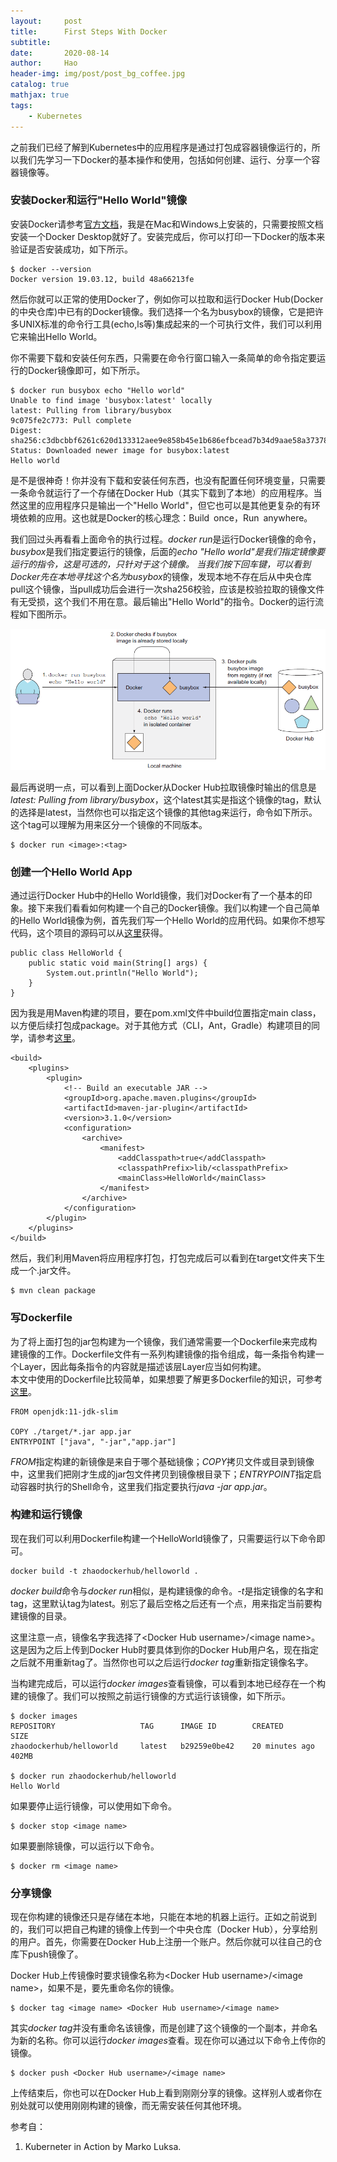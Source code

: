 ```yaml
---
layout:     post
title:      First Steps With Docker
subtitle:   
date:       2020-08-14
author:     Hao
header-img: img/post/post_bg_coffee.jpg
catalog: true
mathjax: true
tags:
    - Kubernetes
---
```


之前我们已经了解到Kubernetes中的应用程序是通过打包成容器镜像运行的，所以我们先学习一下Docker的基本操作和使用，包括如何创建、运行、分享一个容器镜像等。

### 安装Docker和运行"Hello World"镜像

安装Docker请参考[官方文档](https://docs.docker.com/get-docker/)，我是在Mac和Windows上安装的，只需要按照文档安装一个Docker Desktop就好了。安装完成后，你可以打印一下Docker的版本来验证是否安装成功，如下所示。

```
$ docker --version
Docker version 19.03.12, build 48a66213fe
```
然后你就可以正常的使用Docker了，例如你可以拉取和运行Docker Hub(Docker的中央仓库)中已有的Docker镜像。我们选择一个名为busybox的镜像，它是把许多UNIX标准的命令行工具(echo,ls等)集成起来的一个可执行文件，我们可以利用它来输出Hello World。

你不需要下载和安装任何东西，只需要在命令行窗口输入一条简单的命令指定要运行的Docker镜像即可，如下所示。

```
$ docker run busybox echo "Hello world"
Unable to find image 'busybox:latest' locally
latest: Pulling from library/busybox
9c075fe2c773: Pull complete
Digest: sha256:c3dbcbbf6261c620d133312aee9e858b45e1b686efbcead7b34d9aae58a37378
Status: Downloaded newer image for busybox:latest
Hello world
```

是不是很神奇！你并没有下载和安装任何东西，也没有配置任何环境变量，只需要一条命令就运行了一个存储在Docker Hub（其实下载到了本地）的应用程序。当然这里的应用程序只是输出一个"Hello World"，但它也可以是其他更复杂的有环境依赖的应用。这也就是Docker的核心理念：Build once，Run anywhere。

我们回过头再看看上面命令的执行过程。*docker run*是运行Docker镜像的命令，*busybox*是我们指定要运行的镜像，后面的*echo "Hello world"*是我们指定镜像要运行的指令，这是可选的，只针对于这个镜像。
当我们按下回车键，可以看到Docker先在本地寻找这个名为*busybox*的镜像，发现本地不存在后从中央仓库pull这个镜像，当pull成功后会进行一次sha256校验，应该是校验拉取的镜像文件有无受损，这个我们不用在意。最后输出"Hello World"的指令。Docker的运行流程如下图所示。

![img](/img/post/post_dockerRun.png)

最后再说明一点，可以看到上面Docker从Docker Hub拉取镜像时输出的信息是*latest: Pulling from library/busybox*，这个latest其实是指这个镜像的tag，默认的选择是latest，当然你也可以指定这个镜像的其他tag来运行，命令如下所示。这个tag可以理解为用来区分一个镜像的不同版本。

```
$ docker run <image>:<tag>
```

### 创建一个Hello World App

通过运行Docker Hub中的Hello World镜像，我们对Docker有了一个基本的印象。接下来我们看看如何构建一个自己的Docker镜像。我们以构建一个自己简单的Hello World镜像为例，首先我们写一个Hello World的应用代码。如果你不想写代码，这个项目的源码可以从[这里](https://github.com/NewbieCoder-Hao/Kubernetes_blog/tree/master/FirstStepsWithDocker)获得。

```
public class HelloWorld {
    public static void main(String[] args) {
        System.out.println("Hello World");
    }
}
```

因为我是用Maven构建的项目，要在pom.xml文件中build位置指定main class，以方便后续打包成package。对于其他方式（CLI，Ant，Gradle）构建项目的同学，请参考[这里](https://stackoverflow.com/questions/9689793/cant-execute-jar-file-no-main-manifest-attribute)。

```
<build>
    <plugins>
        <plugin>
            <!-- Build an executable JAR -->
            <groupId>org.apache.maven.plugins</groupId>
            <artifactId>maven-jar-plugin</artifactId>
            <version>3.1.0</version>
            <configuration>
                <archive>
                    <manifest>
                        <addClasspath>true</addClasspath>
                        <classpathPrefix>lib/<classpathPrefix>
                        <mainClass>HelloWorld</mainClass>
                    </manifest>
                </archive>
            </configuration>
        </plugin>
    </plugins>
</build>
```

然后，我们利用Maven将应用程序打包，打包完成后可以看到在target文件夹下生成一个.jar文件。

```
$ mvn clean package
```

### 写Dockerfile

为了将上面打包的jar包构建为一个镜像，我们通常需要一个Dockerfile来完成构建镜像的工作。Dockerfile文件有一系列构建镜像的指令组成，每一条指令构建一个Layer，因此每条指令的内容就是描述该层Layer应当如何构建。\
本文中使用的Dockerfile比较简单，如果想要了解更多Dockerfile的知识，可参考[这里](https://docs.docker.com/develop/develop-images/dockerfile_best-practices/)。

```
FROM openjdk:11-jdk-slim

COPY ./target/*.jar app.jar
ENTRYPOINT ["java", "-jar","app.jar"]
```

*FROM*指定构建的新镜像是来自于哪个基础镜像；*COPY*拷贝文件或目录到镜像中，这里我们把刚才生成的jar包文件拷贝到镜像根目录下；*ENTRYPOINT*指定启动容器时执行的Shell命令，这里我们指定要执行*java -jar app.jar*。

### 构建和运行镜像

现在我们可以利用Dockerfile构建一个HelloWorld镜像了，只需要运行以下命令即可。

```
docker build -t zhaodockerhub/helloworld .
```

*docker build*命令与*docker run*相似，是构建镜像的命令。*-t*是指定镜像的名字和tag，这里默认tag为latest。别忘了最后空格之后还有一个点，用来指定当前要构建镜像的目录。

这里注意一点，镜像名字我选择了\<Docker Hub username>/\<image name>。这是因为之后上传到Docker Hub时要具体到你的Docker Hub用户名，现在指定之后就不用重新tag了。当然你也可以之后运行*docker tag*重新指定镜像名字。

当构建完成后，可以运行*docker images*查看镜像，可以看到本地已经存在一个构建的镜像了。我们可以按照之前运行镜像的方式运行该镜像，如下所示。

```
$ docker images
REPOSITORY                   TAG      IMAGE ID        CREATED             SIZE
zhaodockerhub/helloworld     latest   b29259e0be42    20 minutes ago      402MB

$ docker run zhaodockerhub/helloworld
Hello World
```

如果要停止运行镜像，可以使用如下命令。

```
$ docker stop <image name>
```

如果要删除镜像，可以运行以下命令。

```
$ docker rm <image name>
```

### 分享镜像

现在你构建的镜像还只是存储在本地，只能在本地的机器上运行。正如之前说到的，我们可以把自己构建的镜像上传到一个中央仓库（Docker Hub），分享给别的用户。首先，你需要在Docker Hub上注册一个账户。然后你就可以往自己的仓库下push镜像了。

Docker Hub上传镜像时要求镜像名称为\<Docker Hub username>/\<image name>，如果不是，要先重命名你的镜像。

```
$ docker tag <image name> <Docker Hub username>/<image name>
```

其实*docker tag*并没有重命名该镜像，而是创建了这个镜像的一个副本，并命名为新的名称。你可以运行*docker images*查看。现在你可以通过以下命令上传你的镜像。

```
$ docker push <Docker Hub username>/<image name>
```

上传结束后，你也可以在Docker Hub上看到刚刚分享的镜像。这样别人或者你在别处就可以使用刚刚构建的镜像，而无需安装任何其他环境。

参考自：
1. Kuberneter in Action by Marko Luksa.

